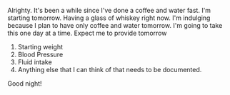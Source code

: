 Alrighty. It's been a while since I've done a coffee and water fast.  I'm starting tomorrow.
Having a glass of whiskey right now. I'm indulging because I plan to have only coffee and water tomorrow.
I'm going to take this one day at a time. 
Expect me to provide tomorrow
1. Starting weight
2. Blood Pressure
3. Fluid intake 
4. Anything else that I can think of that needs to be documented.

Good night!
